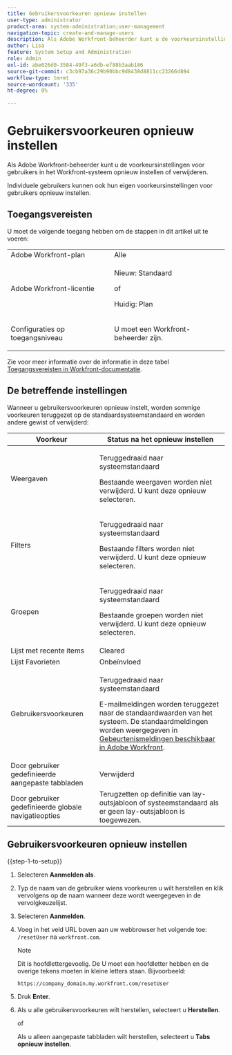 ```yaml
---
title: Gebruikersvoorkeuren opnieuw instellen
user-type: administrator
product-area: system-administration;user-management
navigation-topic: create-and-manage-users
description: Als Adobe Workfront-beheerder kunt u de voorkeursinstellingen voor gebruikers in het Workfront-systeem opnieuw instellen of verwijderen. Individuele gebruikers kunnen ook hun eigen voorkeursinstellingen voor gebruikers opnieuw instellen.
author: Lisa
feature: System Setup and Administration
role: Admin
exl-id: abe026d0-3584-49f3-a6db-ef88b3aab186
source-git-commit: c3cb97a36c29b90bbc9d8438d8811cc23266d894
workflow-type: tm+mt
source-wordcount: '335'
ht-degree: 0%

---
```


# Gebruikersvoorkeuren opnieuw instellen

<!-- Audited: 12/2023 -->

Als Adobe Workfront-beheerder kunt u de voorkeursinstellingen voor gebruikers in het Workfront-systeem opnieuw instellen of verwijderen.

Individuele gebruikers kunnen ook hun eigen voorkeursinstellingen voor gebruikers opnieuw instellen.

## Toegangsvereisten

U moet de volgende toegang hebben om de stappen in dit artikel uit te voeren:

<table style="table-layout:auto"> 
 <col> 
 <col> 
 <tbody> 
  <tr> 
   <td role="rowheader">Adobe Workfront-plan</td> 
   <td>Alle</td> 
  </tr> 
  <tr> 
   <td role="rowheader">Adobe Workfront-licentie</td> 
   <td><p>Nieuw: Standaard</p>
       <p>of</p>
       <p>Huidig: Plan</p></td>
  </tr> 
  <tr> 
   <td role="rowheader">Configuraties op toegangsniveau</td> 
   <td> <p>U moet een Workfront-beheerder zijn.</p> </td> 
  </tr> 
 </tbody> 
</table>

Zie voor meer informatie over de informatie in deze tabel [Toegangsvereisten in Workfront-documentatie](/help/quicksilver/administration-and-setup/add-users/access-levels-and-object-permissions/access-level-requirements-in-documentation.md).

## De betreffende instellingen

Wanneer u gebruikersvoorkeuren opnieuw instelt, worden sommige voorkeuren teruggezet op de standaardsysteemstandaard en worden andere gewist of verwijderd:

<table style="table-layout:auto"> 
 <col> 
 <col> 
 <thead> 
  <tr> 
   <th><strong>Voorkeur</strong> </th> 
   <th><strong>Status na het opnieuw instellen</strong> </th> 
  </tr> 
 </thead> 
 <tbody> 
  <tr> 
   <td>Weergaven</td> 
   <td> <p> Teruggedraaid naar systeemstandaard</p> <p>Bestaande weergaven worden niet verwijderd. U kunt deze opnieuw selecteren.</p> </td> 
  </tr> 
  <tr> 
   <td>Filters</td> 
   <td> <p>Teruggedraaid naar systeemstandaard</p> <p>Bestaande filters worden niet verwijderd. U kunt deze opnieuw selecteren.</p> </td> 
  </tr> 
  <tr> 
   <td>Groepen</td> 
   <td> <p>Teruggedraaid naar systeemstandaard</p> <p>Bestaande groepen worden niet verwijderd. U kunt deze opnieuw selecteren.</p> </td> 
  </tr> 
  <tr> 
   <td>Lijst met recente items</td> 
   <td>Cleared</td> 
  </tr> 
  <tr> 
   <td>Lijst Favorieten</td> 
   <td>Onbeïnvloed</td> 
  </tr> 
  <tr> 
   <td>Gebruikersvoorkeuren</td> 
   <td> <p>Teruggedraaid naar systeemstandaard</p> <p>E-mailmeldingen worden teruggezet naar de standaardwaarden van het systeem. De standaardmeldingen worden weergegeven in <a href="/help/quicksilver/administration-and-setup/manage-workfront/emails/event-notifications-available-in-wf.md">Gebeurtenismeldingen beschikbaar in Adobe Workfront</a>.</p> </td> 
  </tr> 
  <tr> 
   <td>Door gebruiker gedefinieerde aangepaste tabbladen</td> 
   <td>Verwijderd</td> 
  </tr> 
  <tr> 
   <td>Door gebruiker gedefinieerde globale navigatieopties</td> 
   <td>Terugzetten op definitie van lay-outsjabloon of systeemstandaard als er geen lay-outsjabloon is toegewezen.</td> 
  </tr> 
 </tbody> 
</table>

## Gebruikersvoorkeuren opnieuw instellen

{{step-1-to-setup}}

1. Selecteren **Aanmelden als**.
1. Typ de naam van de gebruiker wiens voorkeuren u wilt herstellen en klik vervolgens op de naam wanneer deze wordt weergegeven in de vervolgkeuzelijst.
1. Selecteren  **Aanmelden**.
1. Voeg in het veld URL boven aan uw webbrowser het volgende toe: `/resetUser` na `workfront.com`.

   >[!NOTE]
   >
   >Dit is hoofdlettergevoelig. De U moet een hoofdletter hebben en de overige tekens moeten in kleine letters staan. Bijvoorbeeld:
   >
   >`https://company_domain.my.workfront.com/resetUser`

1. Druk **Enter**.
1. Als u alle gebruikersvoorkeuren wilt herstellen, selecteert u **Herstellen**.

   of

   Als u alleen aangepaste tabbladen wilt herstellen, selecteert u **Tabs opnieuw instellen**.

